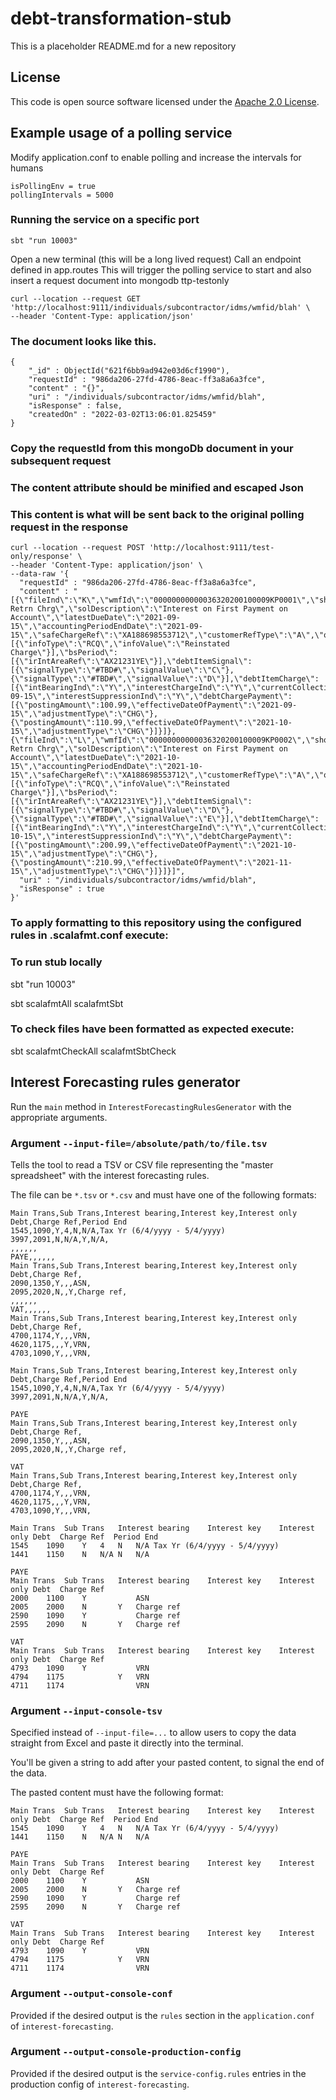 
# debt-transformation-stub

This is a placeholder README.md for a new repository

## License

This code is open source software licensed under the [Apache 2.0 License]("http://www.apache.org/licenses/LICENSE-2.0.html").


## Example usage of a polling service

Modify application.conf to enable polling and increase the intervals for humans
```
isPollingEnv = true
pollingIntervals = 5000
```

### Running the service on a specific port
```sbt "run 10003"```

Open a new terminal (this will be a long lived request)
Call an endpoint defined in app.routes
This will trigger the polling service to start and also insert a request document into mongodb ttp-testonly

```
curl --location --request GET 'http://localhost:9111/individuals/subcontractor/idms/wmfid/blah' \
--header 'Content-Type: application/json' 
```

### The document looks like this.
```
{
    "_id" : ObjectId("621f6bb9ad942e03d6cf1990"),
    "requestId" : "986da206-27fd-4786-8eac-ff3a8a6a3fce",
    "content" : "{}",
    "uri" : "/individuals/subcontractor/idms/wmfid/blah",
    "isResponse" : false,
    "createdOn" : "2022-03-02T13:06:01.825459"
}
```

### Copy the requestId from this mongoDb document in your subsequent request
### The content attribute should be minified and escaped Json
### This content is what will be sent back to the original polling request in the response

```
curl --location --request POST 'http://localhost:9111/test-only/response' \
--header 'Content-Type: application/json' \
--data-raw '{
  "requestId" : "986da206-27fd-4786-8eac-ff3a8a6a3fce",
  "content" : "[{\"fileInd\":\"K\",\"wmfId\":\"00000000000036320200100009KP0001\",\"shortDescription\":\"RGD Retrn Chrg\",\"solDescription\":\"Interest on First Payment on Account\",\"latestDueDate\":\"2021-09-15\",\"accountingPeriodEndDate\":\"2021-09-15\",\"safeChargeRef\":\"XA188698553712\",\"customerRefType\":\"A\",\"outputRefType\":\"B\",\"additionalInfo\":[{\"infoType\":\"RCQ\",\"infoValue\":\"Reinstated Charge\"}],\"bsPeriod\":[{\"irIntAreaRef\":\"AX21231YE\"}],\"debtItemSignal\":[{\"signalType\":\"#TBD#\",\"signalValue\":\"C\"},{\"signalType\":\"#TBD#\",\"signalValue\":\"D\"}],\"debtItemCharge\":[{\"intBearingInd\":\"Y\",\"interestChargeInd\":\"Y\",\"currentCollectibleAmount\":34409.49,\"chargeAmount\":7899.45,\"interestStartDate\":\"2021-09-15\",\"interestSuppressionInd\":\"Y\",\"debtChargePayment\":[{\"postingAmount\":100.99,\"effectiveDateOfPayment\":\"2021-09-15\",\"adjustmentType\":\"CHG\"},{\"postingAmount\":110.99,\"effectiveDateOfPayment\":\"2021-10-15\",\"adjustmentType\":\"CHG\"}]}]},{\"fileInd\":\"L\",\"wmfId\":\"00000000000036320200100009KP0002\",\"shortDescription\":\"RGD Retrn Chrg\",\"solDescription\":\"Interest on First Payment on Account\",\"latestDueDate\":\"2021-10-15\",\"accountingPeriodEndDate\":\"2021-10-15\",\"safeChargeRef\":\"XA188698553712\",\"customerRefType\":\"A\",\"outputRefType\":\"B\",\"additionalInfo\":[{\"infoType\":\"RCQ\",\"infoValue\":\"Reinstated Charge\"}],\"bsPeriod\":[{\"irIntAreaRef\":\"AX21231YE\"}],\"debtItemSignal\":[{\"signalType\":\"#TBD#\",\"signalValue\":\"D\"},{\"signalType\":\"#TBD#\",\"signalValue\":\"E\"}],\"debtItemCharge\":[{\"intBearingInd\":\"Y\",\"interestChargeInd\":\"Y\",\"currentCollectibleAmount\":54409.49,\"chargeAmount\":8899.45,\"interestStartDate\":\"2021-10-15\",\"interestSuppressionInd\":\"Y\",\"debtChargePayment\":[{\"postingAmount\":200.99,\"effectiveDateOfPayment\":\"2021-10-15\",\"adjustmentType\":\"CHG\"},{\"postingAmount\":210.99,\"effectiveDateOfPayment\":\"2021-11-15\",\"adjustmentType\":\"CHG\"}]}]}]",
  "uri" : "/individuals/subcontractor/idms/wmfid/blah",
  "isResponse" : true
}'
```
### To apply formatting to this repository using the configured rules in .scalafmt.conf execute:

### To run stub locally 
sbt "run 10003"

sbt scalafmtAll scalafmtSbt
### To check files have been formatted as expected execute:

sbt scalafmtCheckAll scalafmtSbtCheck

## Interest Forecasting rules generator

Run the `main` method in `InterestForecastingRulesGenerator` with the appropriate arguments.

### Argument `--input-file=/absolute/path/to/file.tsv`
Tells the tool to read a TSV or CSV file representing the "master spreadsheet" with the interest forecasting rules.

The file can be `*.tsv` or `*.csv` and must have one of the following formats:
```CSV
Main Trans,Sub Trans,Interest bearing,Interest key,Interest only Debt,Charge Ref,Period End
1545,1090,Y,4,N,N/A,Tax Yr (6/4/yyyy - 5/4/yyyy)
3997,2091,N,N/A,Y,N/A,
,,,,,,
PAYE,,,,,,
Main Trans,Sub Trans,Interest bearing,Interest key,Interest only Debt,Charge Ref,
2090,1350,Y,,,ASN,
2095,2020,N,,Y,Charge ref,
,,,,,,
VAT,,,,,,
Main Trans,Sub Trans,Interest bearing,Interest key,Interest only Debt,Charge Ref,
4700,1174,Y,,,VRN,
4620,1175,,,Y,VRN,
4703,1090,Y,,,VRN,
```

```CSV
Main Trans,Sub Trans,Interest bearing,Interest key,Interest only Debt,Charge Ref,Period End
1545,1090,Y,4,N,N/A,Tax Yr (6/4/yyyy - 5/4/yyyy)
3997,2091,N,N/A,Y,N/A,

PAYE
Main Trans,Sub Trans,Interest bearing,Interest key,Interest only Debt,Charge Ref,
2090,1350,Y,,,ASN,
2095,2020,N,,Y,Charge ref,

VAT
Main Trans,Sub Trans,Interest bearing,Interest key,Interest only Debt,Charge Ref,
4700,1174,Y,,,VRN,
4620,1175,,,Y,VRN,
4703,1090,Y,,,VRN,
```

```TSV
Main Trans	Sub Trans	Interest bearing	Interest key	Interest only Debt	Charge Ref	Period End
1545	1090	Y	4	N	N/A	Tax Yr (6/4/yyyy - 5/4/yyyy)
1441	1150	N	N/A	N	N/A

PAYE
Main Trans	Sub Trans	Interest bearing	Interest key	Interest only Debt	Charge Ref
2000	1100	Y			ASN
2005	2000	N		Y	Charge ref
2590	1090	Y			Charge ref
2595	2090	N		Y	Charge ref

VAT
Main Trans	Sub Trans	Interest bearing	Interest key	Interest only Debt	Charge Ref
4793	1090	Y			VRN
4794	1175			Y	VRN
4711	1174				VRN
```

### Argument `--input-console-tsv`

Specified instead of `--input-file=...` to allow users to copy the data straight from Excel and paste it
directly into the terminal.

You'll be given a string to add after your pasted content, to signal the end of the data.

The pasted content must have the following format:
```TSV
Main Trans	Sub Trans	Interest bearing	Interest key	Interest only Debt	Charge Ref	Period End
1545	1090	Y	4	N	N/A	Tax Yr (6/4/yyyy - 5/4/yyyy)
1441	1150	N	N/A	N	N/A

PAYE
Main Trans	Sub Trans	Interest bearing	Interest key	Interest only Debt	Charge Ref
2000	1100	Y			ASN
2005	2000	N		Y	Charge ref
2590	1090	Y			Charge ref
2595	2090	N		Y	Charge ref

VAT
Main Trans	Sub Trans	Interest bearing	Interest key	Interest only Debt	Charge Ref
4793	1090	Y			VRN
4794	1175			Y	VRN
4711	1174				VRN
```

### Argument `--output-console-conf`

Provided if the desired output is the `rules` section in the `application.conf` of `interest-forecasting`.

### Argument `--output-console-production-config`

Provided if the desired output is the `service-config.rules` entries in the production config of `interest-forecasting`.
